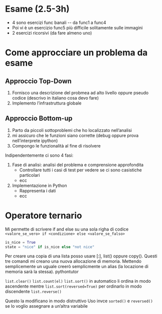 # Esame (2.5-3h)
- 4 sono esercizi func banali -- da func1 a func4
- Poi vi è un esercizio func5 più difficile solitamente sulle immagini
- 2 esercizi ricorsivi (da fare almeno uno)

# Come approcciare un problema da esame
## Approccio Top-Down
1. Fornisco una descrizione del probmea ad alto livello oppure pseudo codice (descrivo in italiano cosa devo fare)
2. Implemento l’infrastruttura globale 
## Approccio Bottom-up
1. Parto da piccoli sottoproblemi che ho localizzato nell’analisi
2. mi assicuro che le funzioni siano corrette (debug oppure prova nell’interprete ipython)
3. Compongo le funzionalità al fine di risolvere



Indipendentemente ci sono 4 fasi:
1. Fase di analisi: analisi del problema e comprensione approfondita
	- Controllare tutti i casi di test per vedere se ci sono casistiche particolari
	- ecc
2. Implementazione in Python
	- Rappresenta i dati
	- ecc

# Operatore ternario
Mi permette di scrivere if and else su una sola righa di codice
`<valore_se_vero> if <condizione> else <valore_se_falso>`
```python
is_nice = True
state = "nice" if is_nice else "not nice"
```

 Per creare una copia di una lista posso usare [:], list() oppure copy(). Questi tre comandi mi creano una nuova allocazione di memoria. Mettendo semplicemente un uguale creerò semplicmente un alias (la locazione di memoria sarà la stessa). pythontutor

`list.clear()`
`list.count(el)`
`list.sort()` in automatico li ordina in modo ascendente mentre `list.sort(reversed=True)` per ordinarlo in modo discendente
`list.reverse()`

Questo la modificano in modo distruttivo
Uso invce `sorted()` e `reversed()` se lo voglio assegnare a un’altra variabile
